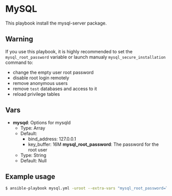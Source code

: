 MySQL
=====

This playbook install the mysql-server package.

## Warning

If you use this playbook, it is highly recommended to set the `mysql_root_password` variable or launch manualy `mysql_secure_installation` command to:

* change the empty user root password
* disable root login remotely
* remove anonymous users
* remove `test` databases and access to it
* reload privilege tables

## Vars

* **mysqd**: Options for mysqld
    * Type: Array
    * Default:
        * bind_address: 127.0.0.1
        * key_buffer: 16M
  **mysql_root_password**: The password for the root user
    * Type: String
    * Default: Null

## Example usage

``` bash
$ ansible-playbook mysql.yml -uroot --extra-vars "mysql_root_password=TheUserRootPassword" --sudo
```
